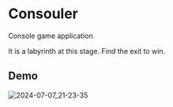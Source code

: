 # Consouler

Console game application

It is a labyrinth at this stage. Find the exit to win.

## Demo

![2024-07-07_21-23-35](https://github.com/abenteuerzeit/Consouler/assets/98088666/920b4082-96a8-41eb-a437-343138429a80)
